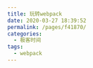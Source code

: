 ```yaml
---
title: 玩转webpack
date: 2020-03-27 18:39:52
permalink: /pages/f41870/
categories:
  - 极客时间
tags:
  - webpack
---
```

